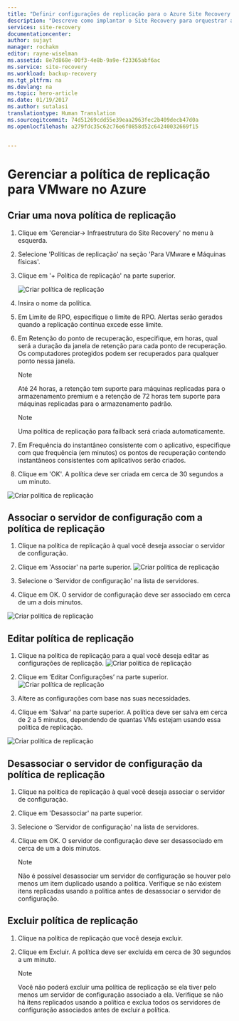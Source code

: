 ```yaml
---
title: "Definir configurações de replicação para o Azure Site Recovery | Microsoft Docs"
description: "Descreve como implantar o Site Recovery para orquestrar a replicação, o failover e a recuperação de VMs do Hyper-V em nuvens do VMM para o Azure."
services: site-recovery
documentationcenter: 
author: sujayt
manager: rochakm
editor: rayne-wiselman
ms.assetid: 8e7d868e-00f3-4e8b-9a9e-f23365abf6ac
ms.service: site-recovery
ms.workload: backup-recovery
ms.tgt_pltfrm: na
ms.devlang: na
ms.topic: hero-article
ms.date: 01/19/2017
ms.author: sutalasi
translationtype: Human Translation
ms.sourcegitcommit: 74d51269cdd55e39eaa2963fec2b409decb47d0a
ms.openlocfilehash: a279fdc35c62c76e6f0858d52c64240032669f15


---
```

# <a name="manage-replication-policy-for-vmware-to-azure"></a>Gerenciar a política de replicação para VMware no Azure


## <a name="create-a-new-replication-policy"></a>Criar uma nova política de replicação

1. Clique em 'Gerenciar-> Infraestrutura do Site Recovery' no menu à esquerda. 
2. Selecione 'Políticas de replicação' na seção 'Para VMware e Máquinas físicas'.
3. Clique em '+ Política de replicação' na parte superior.

    ![Criar política de replicação](./media/site-recovery-setup-replication-settings-vmware/createpolicy.png)

4. Insira o nome da política.

5. Em Limite de RPO, especifique o limite de RPO. Alertas serão gerados quando a replicação contínua excede esse limite.
6. Em Retenção do ponto de recuperação, especifique, em horas, qual será a duração da janela de retenção para cada ponto de recuperação. Os computadores protegidos podem ser recuperados para qualquer ponto nessa janela. 

    > [!NOTE] 
    > Até 24 horas, a retenção tem suporte para máquinas replicadas para o armazenamento premium e a retenção de 72 horas tem suporte para máquinas replicadas para o armazenamento padrão.
    
    > [!NOTE] 
    > Uma política de replicação para failback será criada automaticamente.

7. Em Frequência do instantâneo consistente com o aplicativo, especifique com que frequência (em minutos) os pontos de recuperação contendo instantâneos consistentes com aplicativos serão criados.

8. Clique em 'OK'. A política deve ser criada em cerca de 30 segundos a um minuto.

![Criar política de replicação](./media/site-recovery-setup-replication-settings-vmware/Creating-Policy.png)

## <a name="associate-configuration-server-with-replication-policy"></a>Associar o servidor de configuração com a política de replicação
1. Clique na política de replicação à qual você deseja associar o servidor de configuração.
2. Clique em 'Associar' na parte superior.
![Criar política de replicação](./media/site-recovery-setup-replication-settings-vmware/Associate-CS-1.PNG)

3. Selecione o ‘Servidor de configuração' na lista de servidores.
4. Clique em OK. O servidor de configuração deve ser associado em cerca de um a dois minutos.

![Criar política de replicação](./media/site-recovery-setup-replication-settings-vmware/Associate-CS-2.png)

## <a name="edit-replication-policy"></a>Editar política de replicação
1. Clique na política de replicação para a qual você deseja editar as configurações de replicação.
![Criar política de replicação](./media/site-recovery-setup-replication-settings-vmware/Select-Policy.png)

2. Clique em ‘Editar Configurações’ na parte superior.
![Criar política de replicação](./media/site-recovery-setup-replication-settings-vmware/Edit-Policy.png)

3. Altere as configurações com base nas suas necessidades.
4. Clique em 'Salvar' na parte superior. A política deve ser salva em cerca de 2 a 5 minutos, dependendo de quantas VMs estejam usando essa política de replicação.

![Criar política de replicação](./media/site-recovery-setup-replication-settings-vmware/Save-Policy.png)

## <a name="dissociate-configuration-server-from-replication-policy"></a>Desassociar o servidor de configuração da política de replicação
1. Clique na política de replicação à qual você deseja associar o servidor de configuração.
2. Clique em 'Desassociar' na parte superior.
3. Selecione o ‘Servidor de configuração' na lista de servidores.
4. Clique em OK. O servidor de configuração deve ser desassociado em cerca de um a dois minutos.
    
    > [!NOTE] 
    > Não é possível desassociar um servidor de configuração se houver pelo menos um item duplicado usando a política. Verifique se não existem itens replicadas usando a política antes de desassociar o servidor de configuração.

## <a name="delete-replication-policy"></a>Excluir política de replicação 

1. Clique na política de replicação que você deseja excluir.
2. Clique em Excluir. A política deve ser excluída em cerca de 30 segundos a um minuto.

    > [!NOTE] 
    > Você não poderá excluir uma política de replicação se ela tiver pelo menos um servidor de configuração associado a ela. Verifique se não há itens replicados usando a política e exclua todos os servidores de configuração associados antes de excluir a política.


<!--HONumber=Jan17_HO4-->


